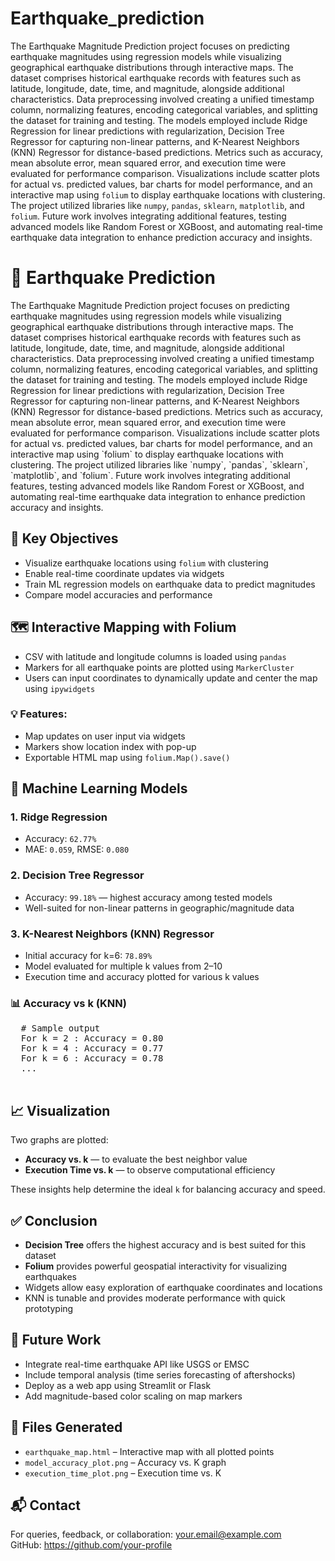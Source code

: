 # Earthquake_prediction

The Earthquake Magnitude Prediction project focuses on predicting earthquake magnitudes using regression models while visualizing geographical earthquake distributions through interactive maps. The dataset comprises historical earthquake records with features such as latitude, longitude, date, time, and magnitude, alongside additional characteristics. Data preprocessing involved creating a unified timestamp column, normalizing features, encoding categorical variables, and splitting the dataset for training and testing. The models employed include Ridge Regression for linear predictions with regularization, Decision Tree Regressor for capturing non-linear patterns, and K-Nearest Neighbors (KNN) Regressor for distance-based predictions. Metrics such as accuracy, mean absolute error, mean squared error, and execution time were evaluated for performance comparison. Visualizations include scatter plots for actual vs. predicted values, bar charts for model performance, and an interactive map using `folium` to display earthquake locations with clustering. The project utilized libraries like `numpy`, `pandas`, `sklearn`, `matplotlib`, and `folium`. Future work involves integrating additional features, testing advanced models like Random Forest or XGBoost, and automating real-time earthquake data integration to enhance prediction accuracy and insights.

<!DOCTYPE html>
<html lang="en">
<head>
  <meta charset="UTF-8">
 
</head>
<body>

  <h1>📍 Earthquake Prediction</h1>
  <p>
   The Earthquake Magnitude Prediction project focuses on predicting earthquake magnitudes using regression models while visualizing geographical earthquake distributions through interactive maps. The dataset comprises historical earthquake records with features such as latitude, longitude, date, time, and magnitude, alongside additional characteristics. Data preprocessing involved creating a unified timestamp column, normalizing features, encoding categorical variables, and splitting the dataset for training and testing. The models employed include Ridge Regression for linear predictions with regularization, Decision Tree Regressor for capturing non-linear patterns, and K-Nearest Neighbors (KNN) Regressor for distance-based predictions. Metrics such as accuracy, mean absolute error, mean squared error, and execution time were evaluated for performance comparison. Visualizations include scatter plots for actual vs. predicted values, bar charts for model performance, and an interactive map using `folium` to display earthquake locations with clustering. The project utilized libraries like `numpy`, `pandas`, `sklearn`, `matplotlib`, and `folium`. Future work involves integrating additional features, testing advanced models like Random Forest or XGBoost, and automating real-time earthquake data integration to enhance prediction accuracy and insights.
  </p>

  <h2>📌 Key Objectives</h2>
  <ul>
    <li>Visualize earthquake locations using <code>folium</code> with clustering</li>
    <li>Enable real-time coordinate updates via widgets</li>
    <li>Train ML regression models on earthquake data to predict magnitudes</li>
    <li>Compare model accuracies and performance</li>
  </ul>

  <h2>🗺️ Interactive Mapping with Folium</h2>
  <ul>
    <li>CSV with latitude and longitude columns is loaded using <code>pandas</code></li>
    <li>Markers for all earthquake points are plotted using <code>MarkerCluster</code></li>
    <li>Users can input coordinates to dynamically update and center the map using <code>ipywidgets</code></li>
  </ul>

  <h3>💡 Features:</h3>
  <ul>
    <li>Map updates on user input via widgets</li>
    <li>Markers show location index with pop-up</li>
    <li>Exportable HTML map using <code>folium.Map().save()</code></li>
  </ul>

  <h2>🧠 Machine Learning Models</h2>

  <h3>1. Ridge Regression</h3>
  <ul>
    <li>Accuracy: <code>62.77%</code></li>
    <li>MAE: <code>0.059</code>, RMSE: <code>0.080</code></li>
  </ul>

  <h3>2. Decision Tree Regressor</h3>
  <ul>
    <li>Accuracy: <code>99.18%</code> — highest accuracy among tested models</li>
    <li>Well-suited for non-linear patterns in geographic/magnitude data</li>
  </ul>

  <h3>3. K-Nearest Neighbors (KNN) Regressor</h3>
  <ul>
    <li>Initial accuracy for k=6: <code>78.89%</code></li>
    <li>Model evaluated for multiple k values from 2–10</li>
    <li>Execution time and accuracy plotted for various k values</li>
  </ul>

  <h3>📊 Accuracy vs k (KNN)</h3>
  <pre>
  # Sample output
  For k = 2 : Accuracy = 0.80
  For k = 4 : Accuracy = 0.77
  For k = 6 : Accuracy = 0.78
  ...
  </pre>

  <h2>📈 Visualization</h2>
  <p>Two graphs are plotted:</p>
  <ul>
    <li><strong>Accuracy vs. k</strong> — to evaluate the best neighbor value</li>
    <li><strong>Execution Time vs. k</strong> — to observe computational efficiency</li>
  </ul>
  <p>
    These insights help determine the ideal <code>k</code> for balancing accuracy and speed.
  </p>

  <h2>✅ Conclusion</h2>
  <ul>
    <li><strong>Decision Tree</strong> offers the highest accuracy and is best suited for this dataset</li>
    <li><strong>Folium</strong> provides powerful geospatial interactivity for visualizing earthquakes</li>
    <li>Widgets allow easy exploration of earthquake coordinates and locations</li>
    <li>KNN is tunable and provides moderate performance with quick prototyping</li>
  </ul>

  <h2>🔮 Future Work</h2>
  <ul>
    <li>Integrate real-time earthquake API like USGS or EMSC</li>
    <li>Include temporal analysis (time series forecasting of aftershocks)</li>
    <li>Deploy as a web app using Streamlit or Flask</li>
    <li>Add magnitude-based color scaling on map markers</li>
  </ul>

  <h2>📁 Files Generated</h2>
  <ul>
    <li><code>earthquake_map.html</code> – Interactive map with all plotted points</li>
    <li><code>model_accuracy_plot.png</code> – Accuracy vs. K graph</li>
    <li><code>execution_time_plot.png</code> – Execution time vs. K</li>
  </ul>

  <h2>📬 Contact</h2>
  <p>
    For queries, feedback, or collaboration: <a href="mailto:your.email@example.com">your.email@example.com</a><br>
    GitHub: <a href="https://github.com/your-profile">https://github.com/your-profile</a>
  </p>

</body>
</html>
